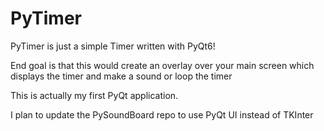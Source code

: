 # PyTimer
PyTimer is just a simple Timer written with PyQt6!

End goal is that this would create an overlay over your main screen which displays the timer and make a sound or loop the timer

This is actually my first PyQt application.

I plan to update the PySoundBoard repo to use PyQt UI instead of TKInter